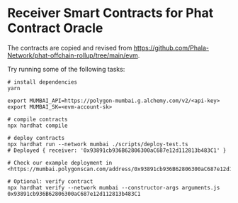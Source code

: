 # Receiver Smart Contracts for Phat Contract Oracle

The contracts are copied and revised from <https://github.com/Phala-Network/phat-offchain-rollup/tree/main/evm>.

Try running some of the following tasks:

```shell
# install dependencies
yarn

export MUMBAI_API=https://polygon-mumbai.g.alchemy.com/v2/<api-key>
export MUMBAI_SK=<evm-account-sk>

# compile contracts
npx hardhat compile

# deploy contracts
npx hardhat run --network mumbai ./scripts/deploy-test.ts
# Deployed { receiver: '0x93891cb936B62806300aC687e12d112813b483C1' }

# Check our example deployment in <https://mumbai.polygonscan.com/address/0x93891cb936B62806300aC687e12d112813b483C1>

# Optional: verify contract
npx hardhat verify --network mumbai --constructor-args arguments.js 0x93891cb936B62806300aC687e12d112813b483C1
```
